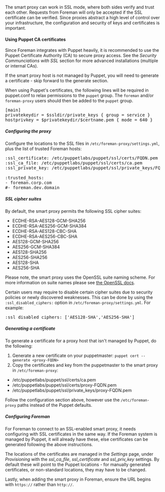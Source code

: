 
The smart proxy can work in SSL mode, where both sides verify and trust each other.  Requests from Foreman will only be accepted if the SSL certificate can be verified.  Since proxies abstract a high level of control over your infrastructure, the configuration and security of keys and certificates is important.

#### Using Puppet CA certificates

Since Foreman integrates with Puppet heavily, it is recommended to use the Puppet Certificate Authority (CA) to secure proxy access.  See the _Security Communciations with SSL_ section for more advanced installations (multiple or internal CAs).

If the smart proxy host is not managed by Puppet, you will need to generate a certificate - skip forward to the generate section.

When using Puppet's certificates, the following lines will be required in puppet.conf to relax permissions to the `puppet` group.  The `foreman` and/or `foreman-proxy` users should then be added to the `puppet` group.

<pre>
[main]
privatekeydir = $ssldir/private_keys { group = service }
hostprivkey = $privatekeydir/$certname.pem { mode = 640 }
</pre>

##### Configuring the proxy

Configure the locations to the SSL files in `/etc/foreman-proxy/settings.yml`, plus the list of trusted Foreman hosts:

<pre>
:ssl_certificate: /etc/puppetlabs/puppet/ssl/certs/FQDN.pem
:ssl_ca_file: /etc/puppetlabs/puppet/ssl/certs/ca.pem
:ssl_private_key: /etc/puppetlabs/puppet/ssl/private_keys/FQDN.pem

:trusted_hosts:
- foreman.corp.com
#- foreman.dev.domain
</pre>

##### SSL cipher suites

By default, the smart proxy permits the following SSL cipher suites:

* ECDHE-RSA-AES128-GCM-SHA256
* ECDHE-RSA-AES256-GCM-SHA384
* ECDHE-RSA-AES128-CBC-SHA
* ECDHE-RSA-AES256-CBC-SHA
* AES128-GCM-SHA256
* AES256-GCM-SHA384
* AES128-SHA256
* AES256-SHA256
* AES128-SHA
* AES256-SHA

Please note, the smart proxy uses the OpenSSL suite naming scheme. For more information on suite names please see [the OpenSSL docs](https://www.openssl.org/docs/manmaster/apps/ciphers.html#CIPHER-SUITE-NAMES).

Certain users may require to disable certain cipher suites due to security policies or newly discovered weaknesses. This can be done by using the `:ssl_disabled_ciphers:` option in `/etc/foreman-proxy/settings.yml`.  For example:

<pre>
:ssl_disabled_ciphers: ['AES128-SHA','AES256-SHA']
</pre>

##### Generating a certificate

To generate a certificate for a proxy host that isn't managed by Puppet, do the following:

1. Generate a new certificate on your puppetmaster: `puppet cert --generate <proxy-FQDN>`
2. Copy the certificates and key from the puppetmaster to the smart proxy in `/etc/foreman-proxy`:
  - /etc/puppetlabs/puppet/ssl/certs/ca.pem
  - /etc/puppetlabs/puppet/ssl/certs/proxy-FQDN.pem
  - /etc/puppetlabs/puppet/ssl/private_keys/proxy-FQDN.pem

Follow the configuration section above, however use the `/etc/foreman-proxy` paths instead of the Puppet defaults.

##### Configuring Foreman

For Foreman to connect to an SSL-enabled smart proxy, it needs configuring with SSL certificates in the same way.  If the Foreman system is managed by Puppet, it will already have these, else certificates can be generated following the above instructions.

The locations of the certificates are managed in the *Settings* page, under *Provisioning* with the _ssl_ca_file_, _ssl_certificate_ and _ssl_priv_key_ settings.  By default these will point to the Puppet locations - for manually generated certificates, or non-standard locations, they may have to be changed.

Lastly, when adding the smart proxy in Foreman, ensure the URL begins with `https://` rather than `http://`.
